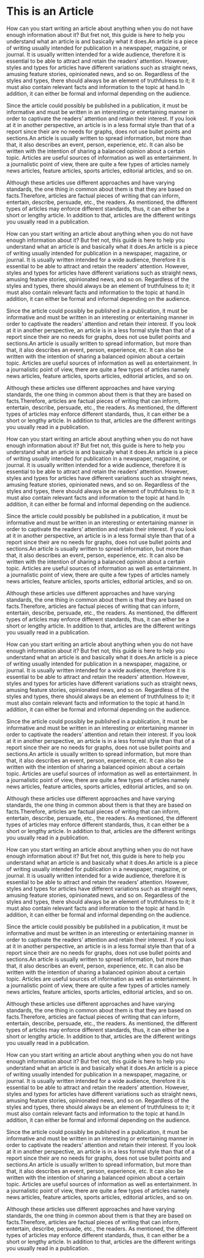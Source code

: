 # This is an Article

How can you start writing an article about anything when you do not have enough information about it? But fret not, this guide is here to help you understand what an article is and basically what it does.An article is a piece of writing usually intended for publication in a newspaper, magazine, or journal. It is usually written intended for a wide audience, therefore it is essential to be able to attract and retain the readers’ attention. However, styles and types for articles have different variations such as straight news, amusing feature stories, opinionated news, and so on. Regardless of the styles and types, there should always be an element of truthfulness to it; it must also contain relevant facts and information to the topic at hand.In addition, it can either be formal and informal depending on the audience.

Since the article could possibly be published in a publication, it must be informative and must be written in an interesting or entertaining manner in order to captivate the readers’ attention and retain their interest. If you look at it in another perspective, an article is in a less formal style than that of a report since their are no needs for graphs, does not use bullet points and sections.An article is usually written to spread information, but more than that, it also describes an event, person, experience, etc. It can also be written with the intention of sharing a balanced opinion about a certain topic. Articles are useful sources of information as well as entertainment. In a journalistic point of view, there are quite a few types of articles namely news articles, feature articles, sports articles, editorial articles, and so on.

Although these articles use different approaches and have varying standards, the one thing in common about them is that they are based on facts.Therefore, articles are factual pieces of writing that can inform, entertain, describe, persuade, etc., the readers. As mentioned, the different types of articles may enforce different standards, thus, it can either be a short or lengthy article. In addition to that, articles are the different writings you usually read in a publication.

How can you start writing an article about anything when you do not have enough information about it? But fret not, this guide is here to help you understand what an article is and basically what it does.An article is a piece of writing usually intended for publication in a newspaper, magazine, or journal. It is usually written intended for a wide audience, therefore it is essential to be able to attract and retain the readers’ attention. However, styles and types for articles have different variations such as straight news, amusing feature stories, opinionated news, and so on. Regardless of the styles and types, there should always be an element of truthfulness to it; it must also contain relevant facts and information to the topic at hand.In addition, it can either be formal and informal depending on the audience.

Since the article could possibly be published in a publication, it must be informative and must be written in an interesting or entertaining manner in order to captivate the readers’ attention and retain their interest. If you look at it in another perspective, an article is in a less formal style than that of a report since their are no needs for graphs, does not use bullet points and sections.An article is usually written to spread information, but more than that, it also describes an event, person, experience, etc. It can also be written with the intention of sharing a balanced opinion about a certain topic. Articles are useful sources of information as well as entertainment. In a journalistic point of view, there are quite a few types of articles namely news articles, feature articles, sports articles, editorial articles, and so on.

Although these articles use different approaches and have varying standards, the one thing in common about them is that they are based on facts.Therefore, articles are factual pieces of writing that can inform, entertain, describe, persuade, etc., the readers. As mentioned, the different types of articles may enforce different standards, thus, it can either be a short or lengthy article. In addition to that, articles are the different writings you usually read in a publication.

How can you start writing an article about anything when you do not have enough information about it? But fret not, this guide is here to help you understand what an article is and basically what it does.An article is a piece of writing usually intended for publication in a newspaper, magazine, or journal. It is usually written intended for a wide audience, therefore it is essential to be able to attract and retain the readers’ attention. However, styles and types for articles have different variations such as straight news, amusing feature stories, opinionated news, and so on. Regardless of the styles and types, there should always be an element of truthfulness to it; it must also contain relevant facts and information to the topic at hand.In addition, it can either be formal and informal depending on the audience.

Since the article could possibly be published in a publication, it must be informative and must be written in an interesting or entertaining manner in order to captivate the readers’ attention and retain their interest. If you look at it in another perspective, an article is in a less formal style than that of a report since their are no needs for graphs, does not use bullet points and sections.An article is usually written to spread information, but more than that, it also describes an event, person, experience, etc. It can also be written with the intention of sharing a balanced opinion about a certain topic. Articles are useful sources of information as well as entertainment. In a journalistic point of view, there are quite a few types of articles namely news articles, feature articles, sports articles, editorial articles, and so on.

Although these articles use different approaches and have varying standards, the one thing in common about them is that they are based on facts.Therefore, articles are factual pieces of writing that can inform, entertain, describe, persuade, etc., the readers. As mentioned, the different types of articles may enforce different standards, thus, it can either be a short or lengthy article. In addition to that, articles are the different writings you usually read in a publication.

How can you start writing an article about anything when you do not have enough information about it? But fret not, this guide is here to help you understand what an article is and basically what it does.An article is a piece of writing usually intended for publication in a newspaper, magazine, or journal. It is usually written intended for a wide audience, therefore it is essential to be able to attract and retain the readers’ attention. However, styles and types for articles have different variations such as straight news, amusing feature stories, opinionated news, and so on. Regardless of the styles and types, there should always be an element of truthfulness to it; it must also contain relevant facts and information to the topic at hand.In addition, it can either be formal and informal depending on the audience.

Since the article could possibly be published in a publication, it must be informative and must be written in an interesting or entertaining manner in order to captivate the readers’ attention and retain their interest. If you look at it in another perspective, an article is in a less formal style than that of a report since their are no needs for graphs, does not use bullet points and sections.An article is usually written to spread information, but more than that, it also describes an event, person, experience, etc. It can also be written with the intention of sharing a balanced opinion about a certain topic. Articles are useful sources of information as well as entertainment. In a journalistic point of view, there are quite a few types of articles namely news articles, feature articles, sports articles, editorial articles, and so on.

Although these articles use different approaches and have varying standards, the one thing in common about them is that they are based on facts.Therefore, articles are factual pieces of writing that can inform, entertain, describe, persuade, etc., the readers. As mentioned, the different types of articles may enforce different standards, thus, it can either be a short or lengthy article. In addition to that, articles are the different writings you usually read in a publication.

How can you start writing an article about anything when you do not have enough information about it? But fret not, this guide is here to help you understand what an article is and basically what it does.An article is a piece of writing usually intended for publication in a newspaper, magazine, or journal. It is usually written intended for a wide audience, therefore it is essential to be able to attract and retain the readers’ attention. However, styles and types for articles have different variations such as straight news, amusing feature stories, opinionated news, and so on. Regardless of the styles and types, there should always be an element of truthfulness to it; it must also contain relevant facts and information to the topic at hand.In addition, it can either be formal and informal depending on the audience.

Since the article could possibly be published in a publication, it must be informative and must be written in an interesting or entertaining manner in order to captivate the readers’ attention and retain their interest. If you look at it in another perspective, an article is in a less formal style than that of a report since their are no needs for graphs, does not use bullet points and sections.An article is usually written to spread information, but more than that, it also describes an event, person, experience, etc. It can also be written with the intention of sharing a balanced opinion about a certain topic. Articles are useful sources of information as well as entertainment. In a journalistic point of view, there are quite a few types of articles namely news articles, feature articles, sports articles, editorial articles, and so on.

Although these articles use different approaches and have varying standards, the one thing in common about them is that they are based on facts.Therefore, articles are factual pieces of writing that can inform, entertain, describe, persuade, etc., the readers. As mentioned, the different types of articles may enforce different standards, thus, it can either be a short or lengthy article. In addition to that, articles are the different writings you usually read in a publication.

How can you start writing an article about anything when you do not have enough information about it? But fret not, this guide is here to help you understand what an article is and basically what it does.An article is a piece of writing usually intended for publication in a newspaper, magazine, or journal. It is usually written intended for a wide audience, therefore it is essential to be able to attract and retain the readers’ attention. However, styles and types for articles have different variations such as straight news, amusing feature stories, opinionated news, and so on. Regardless of the styles and types, there should always be an element of truthfulness to it; it must also contain relevant facts and information to the topic at hand.In addition, it can either be formal and informal depending on the audience.

Since the article could possibly be published in a publication, it must be informative and must be written in an interesting or entertaining manner in order to captivate the readers’ attention and retain their interest. If you look at it in another perspective, an article is in a less formal style than that of a report since their are no needs for graphs, does not use bullet points and sections.An article is usually written to spread information, but more than that, it also describes an event, person, experience, etc. It can also be written with the intention of sharing a balanced opinion about a certain topic. Articles are useful sources of information as well as entertainment. In a journalistic point of view, there are quite a few types of articles namely news articles, feature articles, sports articles, editorial articles, and so on.

Although these articles use different approaches and have varying standards, the one thing in common about them is that they are based on facts.Therefore, articles are factual pieces of writing that can inform, entertain, describe, persuade, etc., the readers. As mentioned, the different types of articles may enforce different standards, thus, it can either be a short or lengthy article. In addition to that, articles are the different writings you usually read in a publication.